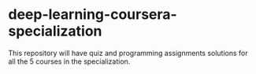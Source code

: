 # deep-learning-coursera-specialization
This repository will have quiz and programming assignments solutions for all the 5 courses in the specialization.
